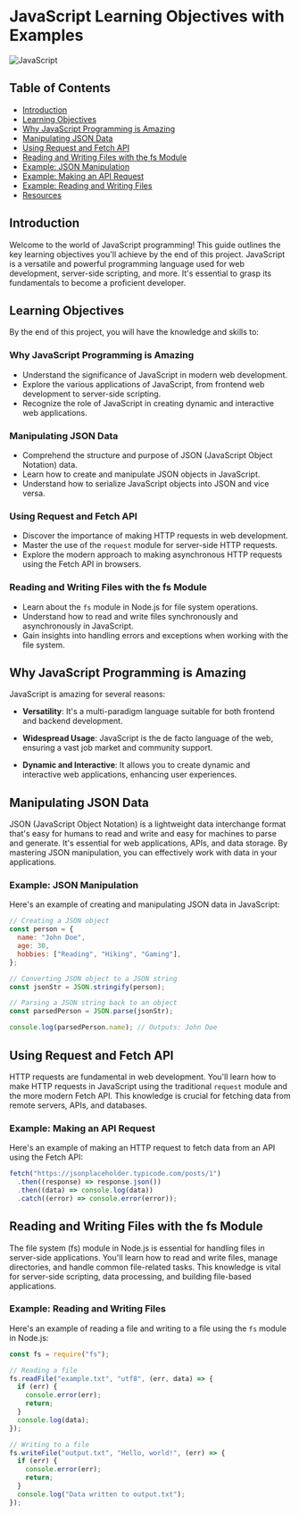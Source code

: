 # JavaScript Learning Objectives with Examples


![JavaScript](https://images.pexels.com/photos/1687141/pexels-photo-1687141.jpeg)

## Table of Contents

- [Introduction](#introduction)
- [Learning Objectives](#learning-objectives)
- [Why JavaScript Programming is Amazing](#why-javascript-programming-is-amazing)
- [Manipulating JSON Data](#manipulating-json-data)
- [Using Request and Fetch API](#using-request-and-fetch-api)
- [Reading and Writing Files with the fs Module](#reading-and-writing-files-with-the-fs-module)
- [Example: JSON Manipulation](#example-json-manipulation)
- [Example: Making an API Request](#example-making-an-api-request)
- [Example: Reading and Writing Files](#example-reading-and-writing-files)
- [Resources](#resources)

## Introduction

Welcome to the world of JavaScript programming! This guide outlines the key learning objectives you'll achieve by the end of this project. JavaScript is a versatile and powerful programming language used for web development, server-side scripting, and more. It's essential to grasp its fundamentals to become a proficient developer.

## Learning Objectives

By the end of this project, you will have the knowledge and skills to:

### Why JavaScript Programming is Amazing

- Understand the significance of JavaScript in modern web development.
- Explore the various applications of JavaScript, from frontend web development to server-side scripting.
- Recognize the role of JavaScript in creating dynamic and interactive web applications.

### Manipulating JSON Data

- Comprehend the structure and purpose of JSON (JavaScript Object Notation) data.
- Learn how to create and manipulate JSON objects in JavaScript.
- Understand how to serialize JavaScript objects into JSON and vice versa.

### Using Request and Fetch API

- Discover the importance of making HTTP requests in web development.
- Master the use of the `request` module for server-side HTTP requests.
- Explore the modern approach to making asynchronous HTTP requests using the Fetch API in browsers.

### Reading and Writing Files with the fs Module

- Learn about the `fs` module in Node.js for file system operations.
- Understand how to read and write files synchronously and asynchronously in JavaScript.
- Gain insights into handling errors and exceptions when working with the file system.

## Why JavaScript Programming is Amazing

JavaScript is amazing for several reasons:

- **Versatility**: It's a multi-paradigm language suitable for both frontend and backend development.

- **Widespread Usage**: JavaScript is the de facto language of the web, ensuring a vast job market and community support.

- **Dynamic and Interactive**: It allows you to create dynamic and interactive web applications, enhancing user experiences.

## Manipulating JSON Data

JSON (JavaScript Object Notation) is a lightweight data interchange format that's easy for humans to read and write and easy for machines to parse and generate. It's essential for web applications, APIs, and data storage. By mastering JSON manipulation, you can effectively work with data in your applications.

### Example: JSON Manipulation

Here's an example of creating and manipulating JSON data in JavaScript:

```javascript
// Creating a JSON object
const person = {
  name: "John Doe",
  age: 30,
  hobbies: ["Reading", "Hiking", "Gaming"],
};

// Converting JSON object to a JSON string
const jsonStr = JSON.stringify(person);

// Parsing a JSON string back to an object
const parsedPerson = JSON.parse(jsonStr);

console.log(parsedPerson.name); // Outputs: John Doe
```

## Using Request and Fetch API

HTTP requests are fundamental in web development. You'll learn how to make HTTP requests in JavaScript using the traditional `request` module and the more modern Fetch API. This knowledge is crucial for fetching data from remote servers, APIs, and databases.

### Example: Making an API Request

Here's an example of making an HTTP request to fetch data from an API using the Fetch API:

```javascript
fetch("https://jsonplaceholder.typicode.com/posts/1")
  .then((response) => response.json())
  .then((data) => console.log(data))
  .catch((error) => console.error(error));
```

## Reading and Writing Files with the fs Module

The file system (fs) module in Node.js is essential for handling files in server-side applications. You'll learn how to read and write files, manage directories, and handle common file-related tasks. This knowledge is vital for server-side scripting, data processing, and building file-based applications.

### Example: Reading and Writing Files

Here's an example of reading a file and writing to a file using the `fs` module in Node.js:

```javascript
const fs = require("fs");

// Reading a file
fs.readFile("example.txt", "utf8", (err, data) => {
  if (err) {
    console.error(err);
    return;
  }
  console.log(data);
});

// Writing to a file
fs.writeFile("output.txt", "Hello, world!", (err) => {
  if (err) {
    console.error(err);
    return;
  }
  console.log("Data written to output.txt");
});
```

